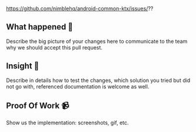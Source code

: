 https://github.com/nimblehq/android-common-ktx/issues/??

## What happened 👀

Describe the big picture of your changes here to communicate to the team why we should accept this pull request.

## Insight 📝

Describe in details how to test the changes, which solution you tried but did not go with, referenced documentation is welcome as well.

## Proof Of Work 📹

Show us the implementation: screenshots, gif, etc.
